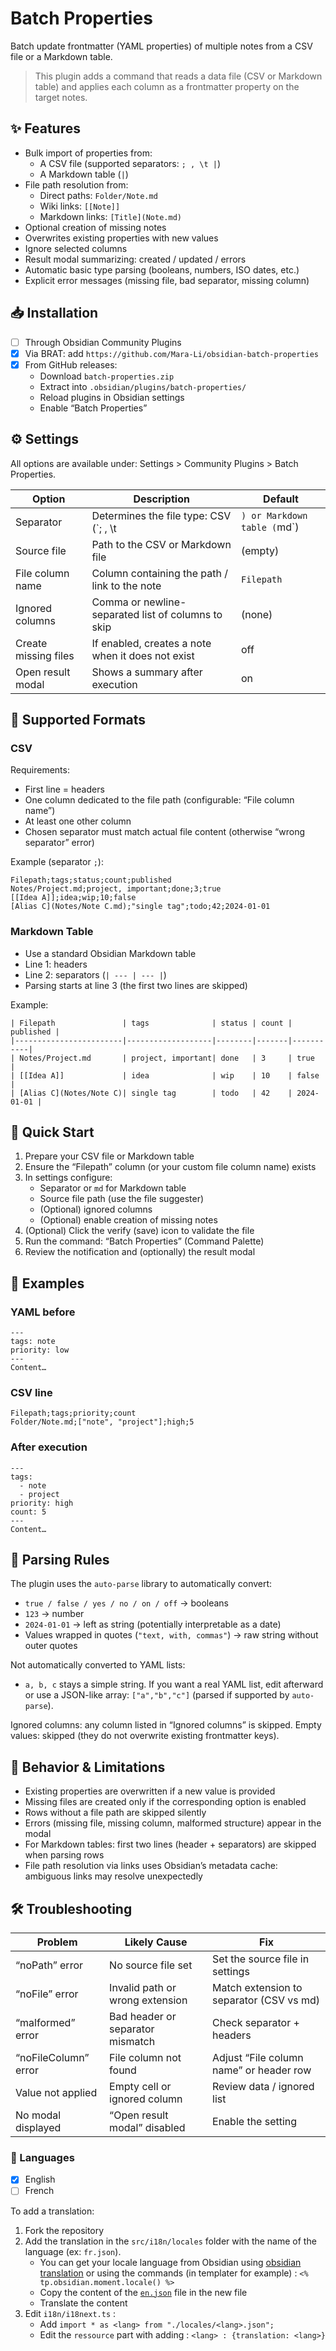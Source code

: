 # Batch Properties

Batch update frontmatter (YAML properties) of multiple notes from a CSV file or a Markdown table.

> This plugin adds a command that reads a data file (CSV or Markdown table) and applies each column as a frontmatter property on the target notes.

## ✨ Features
- Bulk import of properties from:
  - A CSV file (supported separators: `; , \t |`)
  - A Markdown table (`|`)
- File path resolution from:
  - Direct paths: `Folder/Note.md`
  - Wiki links: `[[Note]]`
  - Markdown links: `[Title](Note.md)`
- Optional creation of missing notes
- Overwrites existing properties with new values
- Ignore selected columns
- Result modal summarizing: created / updated / errors
- Automatic basic type parsing (booleans, numbers, ISO dates, etc.)
- Explicit error messages (missing file, bad separator, missing column)

## 📥 Installation
- [ ] Through Obsidian Community Plugins
- [x] Via BRAT: add `https://github.com/Mara-Li/obsidian-batch-properties`
- [x] From GitHub releases:
   - Download `batch-properties.zip`
   - Extract into `.obsidian/plugins/batch-properties/`
   - Reload plugins in Obsidian settings
   - Enable “Batch Properties”

## ⚙️ Settings
All options are available under: Settings > Community Plugins > Batch Properties.

| Option               | Description                                        | Default                     |
|----------------------|----------------------------------------------------|-----------------------------|
| Separator            | Determines the file type: CSV (`; , \t             | `) or Markdown table (`md`) | `;` |
| Source file          | Path to the CSV or Markdown file                   | (empty)                     |
| File column name     | Column containing the path / link to the note      | `Filepath`                  |
| Ignored columns      | Comma or newline-separated list of columns to skip | (none)                      |
| Create missing files | If enabled, creates a note when it does not exist  | off                         |
| Open result modal    | Shows a summary after execution                    | on                          |

## 📄 Supported Formats
### CSV
Requirements:
- First line = headers
- One column dedicated to the file path (configurable: “File column name”)
- At least one other column
- Chosen separator must match actual file content (otherwise “wrong separator” error)

Example (separator `;`):
```
Filepath;tags;status;count;published
Notes/Project.md;project, important;done;3;true
[[Idea A]];idea;wip;10;false
[Alias C](Notes/Note C.md);"single tag";todo;42;2024-01-01
```

### Markdown Table
- Use a standard Obsidian Markdown table
- Line 1: headers
- Line 2: separators (`| --- | --- |`)
- Parsing starts at line 3 (the first two lines are skipped)

Example:
```
| Filepath               | tags              | status | count | published |
|------------------------|-------------------|--------|-------|-----------|
| Notes/Project.md       | project, important| done   | 3     | true      |
| [[Idea A]]             | idea              | wip    | 10    | false     |
| [Alias C](Notes/Note C)| single tag        | todo   | 42    | 2024-01-01 |
```

## 🚀 Quick Start
1. Prepare your CSV file or Markdown table
2. Ensure the “Filepath” column (or your custom file column name) exists
3. In settings configure:
   - Separator or `md` for Markdown table
   - Source file path (use the file suggester)
   - (Optional) ignored columns
   - (Optional) enable creation of missing notes
4. (Optional) Click the verify (save) icon to validate the file
5. Run the command: “Batch Properties” (Command Palette)
6. Review the notification and (optionally) the result modal

## 🧪 Examples
### YAML before
```
---
tags: note
priority: low
---
Content…
```
### CSV line
```
Filepath;tags;priority;count
Folder/Note.md;["note", "project"];high;5
```
### After execution
```
---
tags: 
  - note
  - project
priority: high
count: 5
---
Content…
```

## 🧠 Parsing Rules
The plugin uses the `auto-parse` library to automatically convert:
- `true / false / yes / no / on / off` → booleans
- `123` → number
- `2024-01-01` → left as string (potentially interpretable as a date)
- Values wrapped in quotes (`"text, with, commas"`) → raw string without outer quotes

Not automatically converted to YAML lists:
- `a, b, c` stays a simple string. If you want a real YAML list, edit afterward or use a JSON-like array: `["a","b","c"]` (parsed if supported by `auto-parse`).

Ignored columns: any column listed in “Ignored columns” is skipped.
Empty values: skipped (they do not overwrite existing frontmatter keys).

## 📌 Behavior & Limitations
- Existing properties are overwritten if a new value is provided
- Missing files are created only if the corresponding option is enabled
- Rows without a file path are skipped silently
- Errors (missing file, missing column, malformed structure) appear in the modal
- For Markdown tables: first two lines (header + separators) are skipped when parsing rows
- File path resolution via links uses Obsidian’s metadata cache: ambiguous links may resolve unexpectedly

## 🛠️ Troubleshooting
| Problem              | Likely Cause                     | Fix                                      |
|----------------------|----------------------------------|------------------------------------------|
| “noPath” error       | No source file set               | Set the source file in settings          |
| “noFile” error       | Invalid path or wrong extension  | Match extension to separator (CSV vs md) |
| “malformed” error    | Bad header or separator mismatch | Check separator + headers                |
| “noFileColumn” error | File column not found            | Adjust “File column name” or header row  |
| Value not applied    | Empty cell or ignored column     | Review data / ignored list               |
| No modal displayed   | “Open result modal” disabled     | Enable the setting                       |


### 🎼 Languages

- [x] English
- [ ] French

To add a translation:
1. Fork the repository
2. Add the translation in the `src/i18n/locales` folder with the name of the language (ex: `fr.json`). 
    - You can get your locale language from Obsidian using [obsidian translation](https://github.com/obsidianmd/obsidian-translations) or using the commands (in templater for example) : `<% tp.obsidian.moment.locale() %>`
    - Copy the content of the [`en.json`](./src/i18n/locales/en.json) file in the new file
    - Translate the content
3. Edit `i18n/i18next.ts` :
    - Add `import * as <lang> from "./locales/<lang>.json";`
    - Edit the `ressource` part with adding : `<lang> : {translation: <lang>}`


